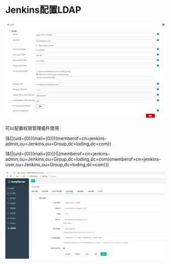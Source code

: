 # Jenkins配置LDAP



![image-20200924223224234](../images/image-20200924223224234.png)

可以配置权限管理插件使用

(&(|(uid={0})(mail={0}))(memberof=cn=jenkins-admin,ou=Jenkins,ou=Group,dc=loding,dc=com))

(&(|(uid={0})(mail={0}))(|(memberof=cn=jenkins-admin,ou=Jenkins,ou=Group,dc=loding,dc=com)(memberof=cn=jenkins-user,ou=Jenkins,ou=Group,dc=loding,dc=com)))





![image-20200924224035842](../images/image-20200924224035842.png)